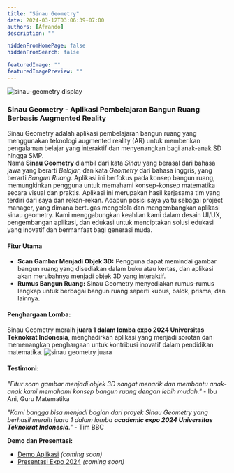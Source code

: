 ```yaml
---
title: "Sinau Geometry"
date: 2024-03-12T03:06:39+07:00
authors: [Afrando]
description: ""

hiddenFromHomePage: false
hiddenFromSearch: false

featuredImage: ""
featuredImagePreview: ""
---
```


![sinau-geometry display](/img/projects/sinau-geometry/sinau-geometry.png)
### Sinau Geometry - Aplikasi Pembelajaran Bangun Ruang Berbasis Augmented Reality

Sinau Geometry adalah aplikasi pembelajaran bangun ruang yang menggunakan teknologi augmented reality (AR) untuk memberikan pengalaman belajar yang interaktif dan menyenangkan bagi anak-anak SD hingga SMP.  
Nama **Sinau Geometry** diambil dari kata _Sinau_ yang berasal dari bahasa jawa yang berarti _Belajar_, dan kata _Geometry_ dari bahasa inggris, yang berarti _Bangun Ruang_. Aplikasi ini berfokus pada konsep bangun ruang, memungkinkan pengguna untuk memahami konsep-konsep matematika secara visual dan praktis.
Aplikasi ini merupakan hasil kerjasama tim yang terdiri dari saya dan rekan-rekan. Adapun posisi saya yaitu sebagai project manager, yang dimana bertugas mengelola dan mengembangkan aplikasi sinau geometry. Kami menggabungkan keahlian kami dalam desain UI/UX, pengembangan aplikasi, dan edukasi untuk menciptakan solusi edukasi yang inovatif dan bermanfaat bagi generasi muda.

#### Fitur Utama
- **Scan Gambar Menjadi Objek 3D:** Pengguna dapat memindai gambar bangun ruang yang disediakan dalam buku atau kertas, dan aplikasi akan merubahnya menjadi objek 3D yang interaktif.
- **Rumus Bangun Ruang:** Sinau Geometry menyediakan rumus-rumus lengkap untuk berbagai bangun ruang seperti kubus, balok, prisma, dan lainnya.

#### Penghargaan Lomba:
Sinau Geometry meraih **juara 1 dalam lomba expo 2024 Universitas Teknokrat Indonesia**, menghadirkan aplikasi yang menjadi sorotan dan memenangkan penghargaan untuk kontribusi inovatif dalam pendidikan matematika.
![sinau geometry juara](/img/projects/sinau-geometry/sinau-geometry-juara.png)

#### Testimoni:
_"Fitur scan gambar menjadi objek 3D sangat menarik dan membantu anak-anak kami memahami konsep bangun ruang dengan lebih mudah."_ - Ibu Ani, Guru Matematika

_"Kami bangga bisa menjadi bagian dari proyek Sinau Geometry yang berhasil meraih juara 1 dalam lomba **academic expo 2024 Universitas Teknokrat Indonesia**."_ - Tim BBC 

**Demo dan Presentasi:**
- [Demo Aplikasi](#) *(coming soon)*
- [Presentasi Expo 2024](#) *(coming soon)*


